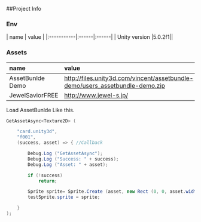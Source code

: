 ##Project Info

### Env
| name | value |
|:-----------|:------|:------|
| Unity version |5.0.2f1||

### Assets
| name | value |
|:------|:------|
|AssetBunlde Demo|http://files.unity3d.com/vincent/assetbundle-demo/users_assetbundle-demo.zip|
|JewelSaviorFREE|http://www.jewel-s.jp/|


Load AssetBunlde Like this.

```csharp
GetAssetAsync<Texture2D> (

	"card.unity3d",
	"f001",
	(success, asset) => { //Callback

		Debug.Log ("GetAssetAsync");
		Debug.Log ("Success: " + success);
		Debug.Log ("Asset: " + asset);

		if (!success)
			return;

		Sprite sprite= Sprite.Create (asset, new Rect (0, 0, asset.width, asset.height), Vector2.zero, 1.0f);
		testSprite.sprite = sprite;

	}
);
```

